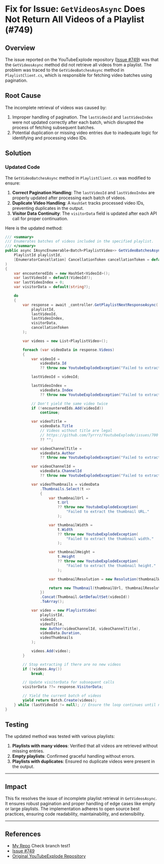 
# Fix for Issue: `GetVideosAsync` Does Not Return All Videos of a Playlist (#749)

## **Overview**

The issue reported on the YouTubeExplode repository ([Issue #749](https://github.com/Tyrrrz/YoutubeExplode/issues/749)) was that the `GetVideosAsync` method did not retrieve all videos from a playlist. The problem was traced to the `GetVideoBatchesAsync` method in `PlaylistClient.cs`, which is responsible for fetching video batches using pagination.

## **Root Cause**

The incomplete retrieval of videos was caused by:
1. Improper handling of pagination. The `lastVideoId` and `lastVideoIndex` were not updated correctly after each batch, which disrupted the process of fetching subsequent batches.
2. Potential duplication or missing video entries due to inadequate logic for identifying and processing video IDs.

## **Solution**

### **Updated Code**

The `GetVideoBatchesAsync` method in `PlaylistClient.cs` was modified to ensure:
1. **Correct Pagination Handling**: The `lastVideoId` and `lastVideoIndex` are properly updated after processing each batch of videos.
2. **Duplicate Video Handling**: A `HashSet` tracks processed video IDs, preventing duplicates in the output.
3. **Visitor Data Continuity**: The `visitorData` field is updated after each API call for proper continuation.

Here is the updated method:

```csharp
/// <summary>
/// Enumerates batches of videos included in the specified playlist.
/// </summary>
public async IAsyncEnumerable<Batch<PlaylistVideo>> GetVideoBatchesAsync(
    PlaylistId playlistId,
    [EnumeratorCancellation] CancellationToken cancellationToken = default
)
{
    var encounteredIds = new HashSet<VideoId>();
    var lastVideoId = default(VideoId?);
    var lastVideoIndex = 0;
    var visitorData = default(string?);

    do
    {
        var response = await _controller.GetPlaylistNextResponseAsync(
            playlistId,
            lastVideoId,
            lastVideoIndex,
            visitorData,
            cancellationToken
        );

        var videos = new List<PlaylistVideo>();

        foreach (var videoData in response.Videos)
        {
            var videoId =
                videoData.Id
                ?? throw new YoutubeExplodeException("Failed to extract the video ID.");

            lastVideoId = videoId;

            lastVideoIndex =
                videoData.Index
                ?? throw new YoutubeExplodeException("Failed to extract the video index.");

            // Don't yield the same video twice
            if (!encounteredIds.Add(videoId))
                continue;

            var videoTitle =
                videoData.Title
                // Videos without title are legal
                // https://github.com/Tyrrrz/YoutubeExplode/issues/700
                ?? "";

            var videoChannelTitle =
                videoData.Author
                ?? throw new YoutubeExplodeException("Failed to extract the video author.");

            var videoChannelId =
                videoData.ChannelId
                ?? throw new YoutubeExplodeException("Failed to extract the video channel ID.");

            var videoThumbnails = videoData
                .Thumbnails.Select(t =>
                {
                    var thumbnailUrl =
                        t.Url
                        ?? throw new YoutubeExplodeException(
                            "Failed to extract the thumbnail URL."
                        );

                    var thumbnailWidth =
                        t.Width
                        ?? throw new YoutubeExplodeException(
                            "Failed to extract the thumbnail width."
                        );

                    var thumbnailHeight =
                        t.Height
                        ?? throw new YoutubeExplodeException(
                            "Failed to extract the thumbnail height."
                        );

                    var thumbnailResolution = new Resolution(thumbnailWidth, thumbnailHeight);

                    return new Thumbnail(thumbnailUrl, thumbnailResolution);
                })
                .Concat(Thumbnail.GetDefaultSet(videoId))
                .ToArray();

            var video = new PlaylistVideo(
                playlistId,
                videoId,
                videoTitle,
                new Author(videoChannelId, videoChannelTitle),
                videoData.Duration,
                videoThumbnails
            );

            videos.Add(video);
        }

        // Stop extracting if there are no new videos
        if (!videos.Any())
            break;

        // Update visitorData for subsequent calls
        visitorData ??= response.VisitorData;

        // Yield the current batch of videos
        yield return Batch.Create(videos);
    } while (lastVideoId != null); // Ensure the loop continues until no more videos are available
}
```



## **Testing**

The updated method was tested with various playlists:
1. **Playlists with many videos**: Verified that all videos are retrieved without missing entries.
2. **Empty playlists**: Confirmed graceful handling without errors.
3. **Playlists with duplicates**: Ensured no duplicate videos were present in the output.

---

## **Impact**

This fix resolves the issue of incomplete playlist retrieval in `GetVideosAsync`. It ensures robust pagination and proper handling of edge cases like empty or large playlists. The implementation adheres to open source best practices, ensuring code readability, maintainability, and extensibility.

---

## **References**
- [My Repo](https://github.com/ahmed-esh/YoutubeExplode/tree/TESTs)
Check branch test1
- [Issue #749](https://github.com/Tyrrrz/YoutubeExplode/issues/749)
- [Original YouTubeExplode Repository](https://github.com/Tyrrrz/YoutubeExplode)

